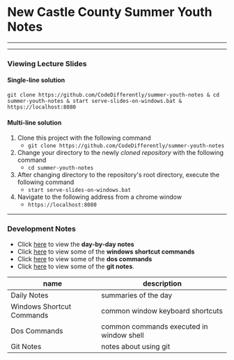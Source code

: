 # New Castle County Summer Youth Notes

<hr>
<hr>


### Viewing Lecture Slides
#### Single-line solution
`git clone https://github.com/CodeDifferently/summer-youth-notes & cd summer-youth-notes & start serve-slides-on-windows.bat & https://localhost:8080`

#### Multi-line solution
1. Clone this project with the following command
	* `git clone https://github.com/CodeDifferently/summer-youth-notes`
2. Change your directory to the newly _cloned repository_ with the following command
	* `cd summer-youth-notes` 
3. After changing directory to the repository's root directory, execute the following command
	* `start serve-slides-on-windows.bat`
4. Navigate to the following address from a chrome window
	* `https://localhost:8080`

<hr>

### Development Notes
* Click [here](./daily-notes) to view the **day-by-day notes**
* Click [here](./windows-shortcut-commands.md) to view some of the **windows shortcut commands**
* Click [here](./dos-commands.md) to view some of the **dos commands**
* Click [here](./git-notes) to view some of the **git notes**.


| name                      | description                                   | 
|---------------------------|-----------------------------------------------|
| Daily Notes               | summaries of the day                          |
| Windows Shortcut Commands | common window keyboard shortcuts              |
| Dos Commands              | common commands executed in window shell      |
| Git Notes                 | notes about using git                         |

